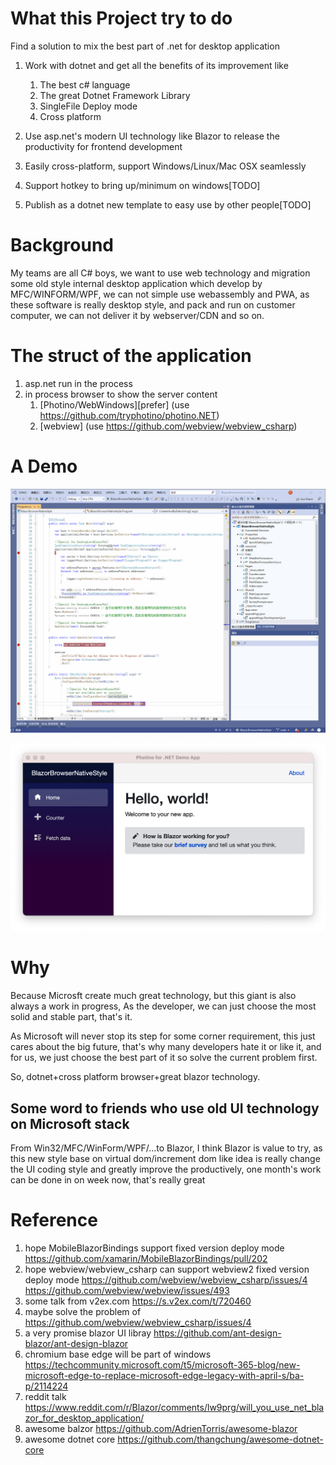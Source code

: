 # What this Project try to do

Find a solution to mix the best part of .net for desktop application

1. Work with dotnet and get all the benefits of its improvement like

    1. The best c# language
    2. The great Dotnet Framework Library
    3. SingleFile Deploy mode
    4. Cross platform

2. Use asp.net's modern UI technology like Blazor to release the productivity for frontend development
3. Easily cross-platform, support Windows/Linux/Mac OSX seamlessly
4. Support hotkey to bring up/minimum on windows[TODO]
5. Publish as a dotnet new template to easy use by other people[TODO]

# Background

My teams are all C# boys, we want to use web technology and migration some old style internal desktop application which develop by MFC/WINFORM/WPF, we can not simple use webassembly and PWA, as these software is really desktop style, and pack and run on customer computer, we can not deliver it by webserver/CDN and so on.

# The struct of the application

1. asp.net run in the process
2. in process browser to show the server content
    1. [Photino/WebWindows][prefer] (use https://github.com/tryphotino/photino.NET)
    2. [webview] (use https://github.com/webview/webview_csharp)


# A Demo

![](desktoploveblazorweb.gif)

![](blazor_with_photino_NET.png)

# Why

Because Microsft create much great technology, but this giant is also always a work in progress, As the developer, we can just choose the most solid and stable part, that's it.

As Microsoft will never stop its step for some corner requirement, this just cares about the big future, that's why many developers hate it or like it, and for us, we just choose the best part of it so solve the current problem first.

So, dotnet+cross platform browser+great blazor technology.

## Some word to friends who use old UI technology on Microsoft stack

From Win32/MFC/WinForm/WPF/...to Blazor, I think Blazor is value to try, as this new style base on virtual dom/increment dom like idea is really change the UI coding style and greatly improve the productively, one month's work can be done in on week now, that's really great

# Reference
1. hope MobileBlazorBindings support fixed version deploy mode https://github.com/xamarin/MobileBlazorBindings/pull/202
2. hope webview/webview_csharp can support webview2 fixed version deploy mode https://github.com/webview/webview_csharp/issues/4 https://github.com/webview/webview/issues/493
3. some talk from v2ex.com https://s.v2ex.com/t/720460
4. maybe solve the problem of https://github.com/webview/webview_csharp/issues/4
5. a very promise blazor UI libray https://github.com/ant-design-blazor/ant-design-blazor
6. chromium base edge will be part of windows https://techcommunity.microsoft.com/t5/microsoft-365-blog/new-microsoft-edge-to-replace-microsoft-edge-legacy-with-april-s/ba-p/2114224
7. reddit talk https://www.reddit.com/r/Blazor/comments/lw9prg/will_you_use_net_blazor_for_desktop_application/
8. awesome balzor https://github.com/AdrienTorris/awesome-blazor
9. awesome dotnet core https://github.com/thangchung/awesome-dotnet-core

